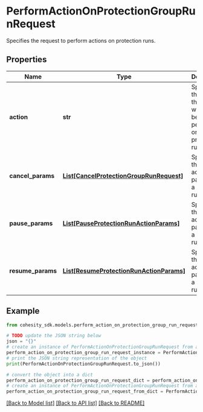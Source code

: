 # PerformActionOnProtectionGroupRunRequest

Specifies the request to perform actions on protection runs.

## Properties

Name | Type | Description | Notes
------------ | ------------- | ------------- | -------------
**action** | **str** | Specifies the type of the action which will be performed on protection runs. | 
**cancel_params** | [**List[CancelProtectionGroupRunRequest]**](CancelProtectionGroupRunRequest.md) | Specifies the cancel action params for a protection run. | [optional] 
**pause_params** | [**List[PauseProtectionRunActionParams]**](PauseProtectionRunActionParams.md) | Specifies the pause action params for a protection run. | [optional] 
**resume_params** | [**List[ResumeProtectionRunActionParams]**](ResumeProtectionRunActionParams.md) | Specifies the resume action params for a protection run. | [optional] 

## Example

```python
from cohesity_sdk.models.perform_action_on_protection_group_run_request import PerformActionOnProtectionGroupRunRequest

# TODO update the JSON string below
json = "{}"
# create an instance of PerformActionOnProtectionGroupRunRequest from a JSON string
perform_action_on_protection_group_run_request_instance = PerformActionOnProtectionGroupRunRequest.from_json(json)
# print the JSON string representation of the object
print(PerformActionOnProtectionGroupRunRequest.to_json())

# convert the object into a dict
perform_action_on_protection_group_run_request_dict = perform_action_on_protection_group_run_request_instance.to_dict()
# create an instance of PerformActionOnProtectionGroupRunRequest from a dict
perform_action_on_protection_group_run_request_from_dict = PerformActionOnProtectionGroupRunRequest.from_dict(perform_action_on_protection_group_run_request_dict)
```
[[Back to Model list]](../README.md#documentation-for-models) [[Back to API list]](../README.md#documentation-for-api-endpoints) [[Back to README]](../README.md)



